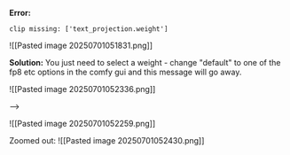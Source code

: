 **Error:**
```
clip missing: ['text_projection.weight']
```

![[Pasted image 20250701051831.png]]

**Solution:**
You just need to select a weight - change "default" to one of the fp8 etc options in the comfy gui and this message will go away.

![[Pasted image 20250701052336.png]]

-->

![[Pasted image 20250701052259.png]]

Zoomed out:
![[Pasted image 20250701052430.png]]